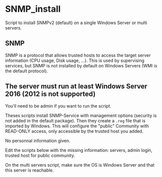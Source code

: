 # SNMP_install
Script to install SNMPv2 (default) on a single Windows Server or multi servers.

## SNMP

SNMP is a protocol that allows trusted hosts to access the target server information (CPU usage, Disk usage, ...). 
This is used by supervising services, but SNMP is not installed by default on Windows Servers (WMI is the default protocol).

## The server must run at least Windows Server 2016 (2012 is not supported)

You'll need to be admin if you want to run the script.

Theses scripts install SNMP-Service with management options (security is not added in the default package).
Then they create a `.reg` file that is imported by Windows. This will configure the "public" Community with READ-ONLY access, only accessible by the trusted host you added. 

No personnal information given.

Edit the scripts below with the missing information: servers, admin login, trusted host for public community.

On the multi servers script, make sure the OS is Windows Server and that this server is reachable.
